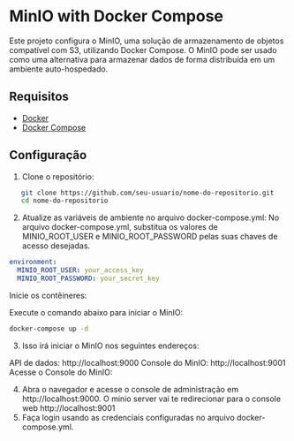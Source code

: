 # MinIO with Docker Compose

Este projeto configura o MinIO, uma solução de armazenamento de objetos compatível com S3, utilizando Docker Compose. O MinIO pode ser usado como uma alternativa para armazenar dados de forma distribuída em um ambiente auto-hospedado.

## Requisitos

- [Docker](https://www.docker.com/get-started)
- [Docker Compose](https://docs.docker.com/compose/install/)

## Configuração

1. Clone o repositório:


```bash
   git clone https://github.com/seu-usuario/nome-do-repositorio.git
   cd nome-do-repositorio
```

2. Atualize as variáveis de ambiente no arquivo docker-compose.yml:
No arquivo docker-compose.yml, substitua os valores de MINIO_ROOT_USER e MINIO_ROOT_PASSWORD pelas suas chaves de acesso desejadas.

```yaml
environment:
  MINIO_ROOT_USER: your_access_key
  MINIO_ROOT_PASSWORD: your_secret_key
```
Inicie os contêineres:

Execute o comando abaixo para iniciar o MinIO:

```bash
docker-compose up -d
```
3. Isso irá iniciar o MinIO nos seguintes endereços:

API de dados: http://localhost:9000
Console do MinIO: http://localhost:9001
Acesse o Console do MinIO:

4. Abra o navegador e acesse o console de administração em http://localhost:9000.
O minio server vai te redirecionar para o console web http://localhost:9001
6.  Faça login usando as credenciais configuradas no arquivo docker-compose.yml.
